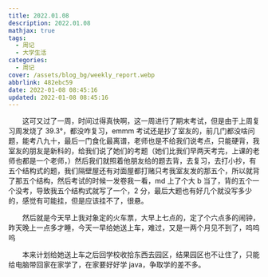 ```yaml
---
title: 2022.01.08
description: 2022.01.08
mathjax: true
tags:
  - 周记
  - 大学生活
categories:
  - 周记
cover: /assets/blog_bg/weekly_report.webp
abbrlink: 482ebc59
date: 2022-01-08 08:45:16
updated: 2022-01-08 08:45:16
---
```


&emsp;&emsp;这可又过了一周，时间过得真快啊，这一周进行了期末考试，但是由于上周复习周发烧了 39.3°，都没咋复习，emmm 考试还是抄了室友的，前几门都没啥问题，能考八九十，最后一门食化最离谱，老师也是不给我们说考点，只能硬背，我室友的朋友是新科的，给我们说了她们的考题（她们比我们早两天考完，上课的老师也都是一个老师，）然后我们就照着他朋友给的题去背，去复习，去打小抄，有五个结构式的题，我们隔壁屋还有对面屋都打赌只考我室友发的那五个，所以就背了那五个结构，然后考试的时候一发卷我一看，md 上了个大 b 当了，背的五个一个没考，导致我五个结构式就写了一个，2 分，最后大题也有好几个就没写多少的，感觉有可能挂，但是应该挂不了，很悬。

&emsp;&emsp;然后就是今天早上我对象定的火车票，大早上七点的，定了个六点多的闹钟，昨天晚上一点多才睡，今天一早给她送上车，难过，又是一两个月见不到了，呜呜呜

&emsp;&emsp;本来计划给她送上车之后回学校收拾东西去园区，结果园区也不让住了，只能给电脑带回家在家学了，在家要好好学 java，争取学的差不多。
